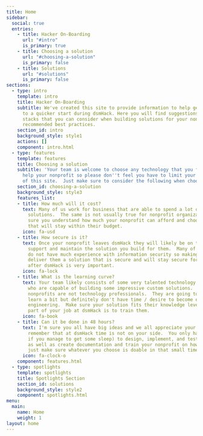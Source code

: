 ```yaml
---
title: Home
sidebar:
  social: true
  entries:
    - title: Hacker On-Boarding
      url: "#intro"
      is_primary: true
    - title: Choosing a solution
      url: "#choosing-a-solution"
      is_primary: false
    - title: Solutions
      url: "#solutions"
      is_primary: false
sections:
  - type: intro
    template: intro
    title: Hacker On-Boarding
    subtitle: We've created this site to provide information to help get your team off
      to a quicker start during dsmHack. Here you will find suggestions on various technology
      stacks that you can consider when building solutions for your nonprofit and some
      recommended best practices.
    section_id: intro
    background_style: style1
    actions: []
    component: intro.html
  - type: features
    template: features
    title: Choosing a solution
    subtitle: 'Your team is welcome to choose any technology that you feel is best to
      help your nonprofit so please don''t feel you have to limit your team to the content
      of this site.  Just make sure to consider the following when choosing a solution:'
    section_id: choosing-a-solution
    background_style: style3
    features_list:
    - title: How much will it cost?
      text: Many of us work for business that are able to spend a lot of money on technology
        solutions.  The same is not usually true for nonprofit organizations.  Make
        sure you understand how much your nonprofit can afford and choose a solution
        that will stay within their budget.
      icon: fa-usd
    - title: How secure is it?
      text: Once your nonprofit leaves dsmHack they will likely be on their own to
        support and maintain the solution you build for them.  Many of our nonprofits
        do not have much experience with information security so making sure that you
        deliver them a solution that is secure and will stay secure for months and years
        after dsmHack is very important.
      icon: fa-lock
    - title: What is the learning curve?
      text: Your team likely consists of some very talented technology professionals
        who are capable of building some impressive custom solutions.  However, your
        nonprofits are not technology professionals.  They are going to be willing to
        learn a bit but definitely don't have time / desire to become experts in software
        engineering.  Make sure your solution fits their knowledge level and remember,
        part of your job at dsmHack is to train them.
      icon: fa-book
    - title: Can it be done in 48 hours?
      text: I'm sure you all have big ideas and we all appreciate your enthusiasm.  Just
        remember that at dsmHack time is not on your side.  You only have 48 hours (less
        if you manage to get some sleep) to design, implement, and test your solution
        as well as create documentation and train your nonprofit on how to use it.  So
        just make sure whatever you choose is doable in that small time window.
      icon: fa-clock-o
    component: features.html
  - type: spotlights
    template: spotlights
    title: Spotlights Section
    section_id: solutions
    background_style: style2
    component: spotlights.html
menu:
  main:
    name: Home
    weight: 1
layout: home
---
```

